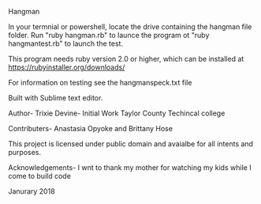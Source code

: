 Hangman

In your termnial or powershell, locate the drive containing the hangman file folder.  Run "ruby hangman.rb" to launce the program ot "ruby hangmantest.rb" to launch the test. 

This program needs ruby version 2.0 or higher, which can be installed at https://rubyinstaller.org/downloads/ 

For information on testing see the hangmanspeck.txt file

Built with Sublime text editor.

Author- Trixie Devine- Initial Work Taylor County Techincal college

Contributers- Anastasia Opyoke and Brittany Hose

This project is licensed under public domain and avaialbe for all intents and purposes.

Acknowledgements- I wnt to thank my mother for watching my kids while I come to build code

Janurary 2018